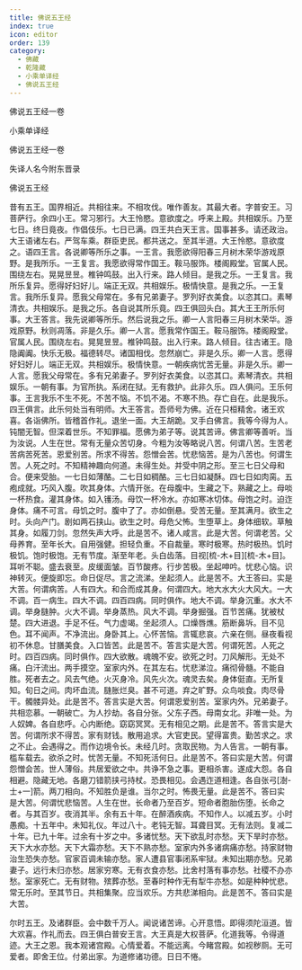 ```yaml
---
title: 佛说五王经
index: true
icon: editor
order: 139
category:
  - 佛藏
  - 乾隆藏
  - 小乘单译经
  - 佛说五王经
---
```


佛说五王经一卷  

小乘单译经  

佛说五王经一卷  

失译人名今附东晋录  

佛说五王经  

昔有五王。国界相近。共相往来。不相攻伐。唯作善友。其最大者。字普安王。习菩萨行。余四小王。常习邪行。大王怜愍。意欲度之。呼来上殿。共相娱乐。乃至七日。终日竟夜。作倡伎乐。七日已满。四王共白天王言。国事甚多。请还政治。大王语诸左右。严驾车乘。群臣吏民。都共送之。至其半道。大王怜愍。意欲度之。语四王言。各说卿等所乐之事。一王言。我愿欲得阳春三月树木荣华游戏原野。是我所乐。一王复言。我愿欲得常作国王。鞍马服饰。楼阁殿堂。官属人民。围绕左右。晃晃昱昱。椎钟鸣鼓。出入行来。路人倾目。是我之乐。一王复言。我所乐复异。愿得好妇好儿。端正无双。共相娱乐。极情快意。是我之乐。一王复言。我所乐复异。愿我父母常在。多有兄弟妻子。罗列好衣美食。以恣其口。素琴清衣。共相娱乐。是我之乐。各自说其所乐竟。四王俱回头白。其大王王所乐何事。大王答言。我先说卿等所乐。然后说我之乐。卿一人言阳春三月树木荣华。游戏原野。秋则凋落。非是久乐。卿一人言。愿我常作国王。鞍马服饰。楼阁殿堂。官属人民。围绕左右。晃晃昱昱。椎钟鸣鼓。出入行来。路人倾目。往古诸王。隐隐阗阗。快乐无极。福德转尽。诸国相伐。忽然崩亡。非是久乐。卿一人言。愿得好妇好儿。端正无双。共相娱乐。极情快意。一朝疾病忧苦无量。非是久乐。卿一人言。愿我父母常在。多有兄弟妻子。罗列好衣美食。以恣其口。素琴清衣。共相娱乐。一朝有事。为官所执。系闭在狱。无有救护。此非久乐。四人俱问。王乐何事。王言我乐不生不死。不苦不恼。不饥不渴。不寒不热。存亡自在。此是我乐。四王俱言。此乐何处当有明师。大王答言。吾师号为佛。近在只桓精舍。诸王欢喜。各诣佛所。皆稽首作礼。退坐一面。大王胡跪。叉手白佛言。我等今得为人。钝闇无智。但深着世乐。不知罪福。愿佛为弟子等。说其苦谛。佛言卿等善听。当为汝说。人生在世。常有无量众苦切身。今粗为汝等略说八苦。何谓八苦。生苦老苦病苦死苦。恩爱别苦。所求不得苦。怨憎会苦。忧悲恼苦。是为八苦也。何谓生苦。人死之时。不知精神趣向何道。未得生处。并受中阴之形。至三七日父母和合。便来受胎。一七日如薄酪。二七日如稠酪。三七日如凝酥。四七日如肉脔。五疱成就。巧风入腹。吹其身体。六情开张。在母腹中。生藏之下。熟藏之上。母啖一杯热食。灌其身体。如入镬汤。母饮一杯冷水。亦如寒冰切体。母饱之时。迫迮身体。痛不可言。母饥之时。腹中了了。亦如倒悬。受苦无量。至其满月。欲生之时。头向产门。剧如两石挟山。欲生之时。母危父怖。生堕草上。身体细软。草触其身。如履刀剑。忽然失声大呼。此是苦不。诸人咸言。此是大苦。何谓老苦。父母养育。至年长大。自用强健。担轻负重。不自裁量。寒时极寒。热时极热。饥时极饥。饱时极饱。无有节度。渐至年老。头白齿落。目视[梳-木+目][梳-木+目]。耳听不聪。盛去衰至。皮缓面皱。百节酸疼。行步苦极。坐起呻吟。忧悲心恼。识神转灭。便旋即忘。命日促尽。言之流涕。坐起须人。此是苦不。大王答曰。实是大苦。何谓病苦。人有四大。和合而成其身。何谓四大。地大水大火大风大。一大不调。百一病生。四大不调。四百四病。同时俱作。地大不调。举身沉重。水大不调。举身膖肿。火大不调。举身蒸热。风大不调。举身掘强。百节苦痛。犹被杖楚。四大进退。手足不任。气力虚竭。坐起须人。口燥唇燋。筋断鼻坼。目不见色。耳不闻声。不净流出。身卧其上。心怀苦恼。言辄悲哀。六亲在侧。昼夜看视初不休息。甘膳美食。入口皆苦。此是苦不。答言实是大苦。何谓死苦。人死之时。四百四病。同时俱作。四大欲散。魂魄不安。欲死之时。刀风解形。无处不痛。白汗流出。两手摸空。室家内外。在其左右。忧悲涕泣。痛彻骨髓。不能自胜。死者去之。风去气绝。火灭身冷。风先火次。魂灵去矣。身体侹直。无所复知。旬日之间。肉坏血流。膖胀烂臭。甚不可道。弃之旷野。众鸟啖食。肉尽骨干。髑髅异处。此是苦不。答言实是大苦。何谓恩爱别苦。室家内外。兄弟妻子。共相恋慕。一朝破亡。为人抄劫。各自分张。父东子西。母南女北。非唯一处。为人奴婢。各自悲呼。心内断绝。窈窈冥冥。无有相见之期。此是苦不。答言实是大苦。何谓所求不得苦。家有财钱。散用追求。大官吏民。望得富贵。勤苦求之。求之不止。会遇得之。而作边境令长。未经几时。贪取民物。为人告言。一朝有事。槛车载去。欲杀之时。忧苦无量。不知死活何日。此是苦不。答曰实是大苦。何谓怨憎会苦。世人薄俗。共居爱欲之中。共诤不急之事。更相杀害。遂成大怨。各自相避。隐藏无地。各磨刀错箭挟弓持杖。恐畏相见。会遇迮道相逢。各自张弓[澍-士+一]箭。两刀相向。不知胜负是谁。当尔之时。怖畏无量。此是苦不。答曰实是大苦。何谓忧悲恼苦。人生在世。长命者乃至百岁。短命者胞胎伤堕。长命之者。与其百岁。夜消其半。余有五十年。在醉酒疾病。不知作人。以减五岁。小时愚痴。十五年中。未知礼仪。年过八十。老钝无智。耳聋目冥。无有法则。复减二十年。已九十年。过余有十岁之中。多诸忧愁。天下欲乱时亦愁。天下旱时亦愁。天下大水亦愁。天下大霜亦愁。天下不熟亦愁。室家内外多诸病痛亦愁。持家财物治生恐失亦愁。官家百调未输亦愁。家人遭县官事闭系牢狱。未知出期亦愁。兄弟妻子。远行未归亦愁。居家穷寒。无有衣食亦愁。比舍村落有事亦愁。社稷不办亦愁。室家死亡。无有财物。殡葬亦愁。至春时种作无有犁牛亦愁。如是种种忧悲。常无乐时。至其节日。共相集聚。应当欢乐。方共悲涕相向。此是苦不。答曰实是大苦。  

尔时五王。及诸群臣。会中数千万人。闻说诸苦谛。心开意悟。即得须陀洹道。皆大欢喜。作礼而去。四王俱白普安王言。大王真是大权菩萨。化道我等。令得道迹。大王之恩。我本观诸宫殿。心情爱着。不能远离。今睹宫殿。如视秽厕。无可爱者。即舍王位。付弟出家。为道修诸功德。日日不惓。  
